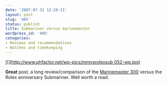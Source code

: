 ```yaml
---
date: '2007-07-31 12:28:11'
layout: post
slug: '405'
status: publish
title: Submariner versus marinemaster
wordpress_id: '405'
categories:
- Reviews and recommendations
- Watches and timekeeping
---
```



[
![](http://www.phfactor.net/wp-pics/mmvsrolexsub 052-wp.jpg)
](http://www.network54.com/Forum/78440/thread/1185887022/Seiko+Marinemaster+300m+vs+Rolex+Submariner+300m+%28anniversary+edition%29)

**Great** post, a long review/comparison of the [Marinemaster 300](http://www.phfactor.net/wp/2006/12/26/the-seiko-marinemaster-page/) versus the Rolex anniversary Submariner. Well worth a read.

